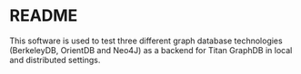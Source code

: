 # README #

This software is used to test three different graph database technologies (BerkeleyDB, OrientDB and Neo4J) as a backend for Titan GraphDB in local and distributed settings.

